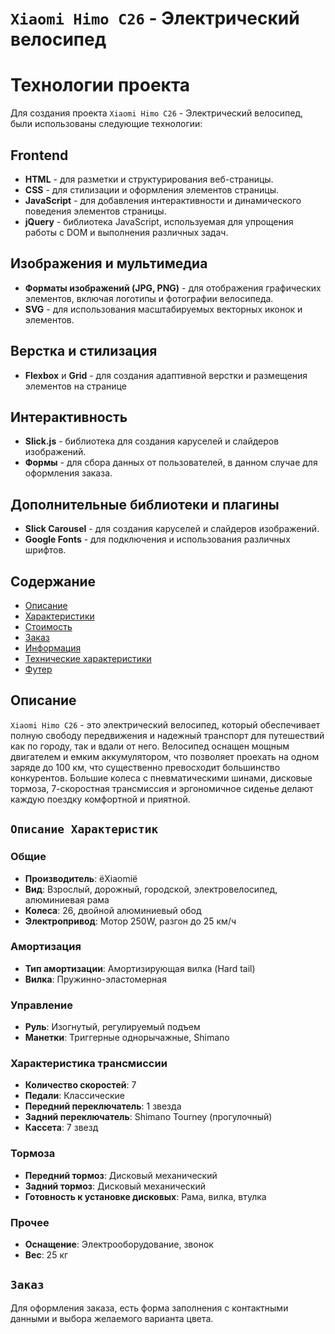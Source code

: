 # `Xiaomi Himo C26` - Электрический велосипед

# Технологии проекта

Для создания проекта `Xiaomi Himo C26` - Электрический велосипед, были использованы следующие технологии:

## Frontend

- **HTML** - для разметки и структурирования веб-страницы.
- **CSS** - для стилизации и оформления элементов страницы.
- **JavaScript** - для добавления интерактивности и динамического поведения элементов страницы.
- **jQuery** - библиотека JavaScript, используемая для упрощения работы с DOM и выполнения различных задач.

## Изображения и мультимедиа

- **Форматы изображений (JPG, PNG)** - для отображения графических элементов, включая логотипы и фотографии велосипеда.
- **SVG** - для использования масштабируемых векторных иконок и элементов.

## Верстка и стилизация

- **Flexbox** и **Grid** - для создания адаптивной верстки и размещения элементов на странице

## Интерактивность

- **Slick.js** - библиотека для создания каруселей и слайдеров изображений.
- **Формы** - для сбора данных от пользователей, в данном случае для оформления заказа.

## Дополнительные библиотеки и плагины

- **Slick Carousel** - для создания каруселей и слайдеров изображений.
- **Google Fonts**  - для подключения и использования различных шрифтов.

  
## Содержание
- [Описание](#описание)
- [Характеристики](#характеристики)
- [Стоимость](#стоимость)
- [Заказ](#заказ)
- [Информация](#информация)
- [Технические характеристики](#технические-характеристики)
- [Футер](#футер)

## Описание

`Xiaomi Himo C26` - это электрический велосипед, который обеспечивает полную свободу передвижения и надежный транспорт для путешествий как по городу, так и вдали от него. Велосипед оснащен мощным двигателем и емким аккумулятором, что позволяет проехать на одном заряде до 100 км, что существенно превосходит большинство конкурентов. Большие колеса с пневматическими шинами, дисковые тормоза, 7-скоростная трансмиссия и эргономичное сиденье делают каждую поездку комфортной и приятной.

## `Описание Характеристик`

### Общие
- **Производитель**: ёXiaomiё
- **Вид**: Взрослый, дорожный, городской, электровелосипед, алюминиевая рама
- **Колеса**: 26, двойной алюминиевый обод
- **Электропривод**: Мотор 250W, разгон до 25 км/ч

### Амортизация
- **Тип амортизации**: Амортизирующая вилка (Hard tail)
- **Вилка**: Пружинно-эластомерная

### Управление
- **Руль**: Изогнутый, регулируемый подъем
- **Манетки**: Триггерные однорычажные, Shimano

### Характеристика трансмиссии
- **Количество скоростей**: 7
- **Педали**: Классические
- **Передний переключатель**: 1 звезда
- **Задний переключатель**: Shimano Tourney (прогулочный)
- **Кассета**: 7 звезд

### Тормоза
- **Передний тормоз**: Дисковый механический
- **Задний тормоз**: Дисковый механический
- **Готовность к установке дисковых**: Рама, вилка, втулка

### Прочее
- **Оснащение**: Электрооборудование, звонок
- **Вес**: 25 кг

## `Заказ`

Для оформления заказа, есть форма заполнения с контактными данными и выбора желаемого варианта цвета.

